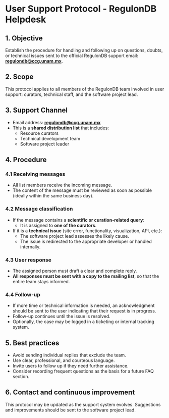 # User Support Protocol - RegulonDB Helpdesk

## 1. Objective
Establish the procedure for handling and following up on questions, doubts, or technical issues sent to the official RegulonDB support email: **regulondb@ccg.unam.mx**.

## 2. Scope
This protocol applies to all members of the RegulonDB team involved in user support: curators, technical staff, and the software project lead.

## 3. Support Channel
- Email address: **regulondb@ccg.unam.mx**
- This is a **shared distribution list** that includes:
  - Resource curators
  - Technical development team
  - Software project leader

## 4. Procedure
### 4.1 Receiving messages
- All list members receive the incoming message.
- The content of the message must be reviewed as soon as possible (ideally within the same business day).

### 4.2 Message classification
- If the message contains a **scientific or curation-related query**:
  - It is assigned to **one of the curators**.
- If it is a **technical issue** (site error, functionality, visualization, API, etc.):
  - The software project lead assesses the likely cause.
  - The issue is redirected to the appropriate developer or handled internally.

### 4.3 User response
- The assigned person must draft a clear and complete reply.
- **All responses must be sent with a copy to the mailing list**, so that the entire team stays informed.

### 4.4 Follow-up
- If more time or technical information is needed, an acknowledgment should be sent to the user indicating that their request is in progress.
- Follow-up continues until the issue is resolved.
- Optionally, the case may be logged in a ticketing or internal tracking system.

## 5. Best practices
- Avoid sending individual replies that exclude the team.
- Use clear, professional, and courteous language.
- Invite users to follow up if they need further assistance.
- Consider recording frequent questions as the basis for a future FAQ section.

## 6. Contact and continuous improvement
This protocol may be updated as the support system evolves. Suggestions and improvements should be sent to the software project lead.

